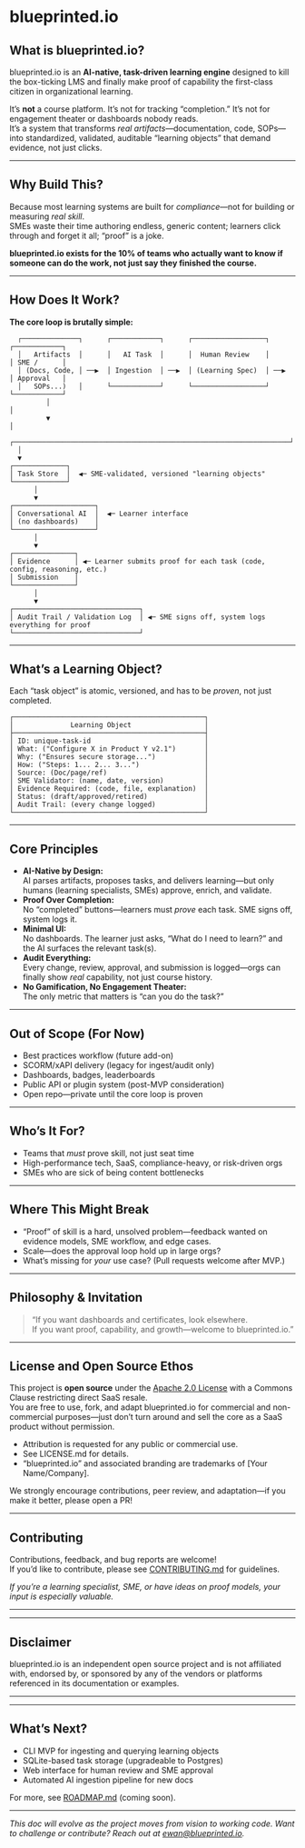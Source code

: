 
# blueprinted.io

## What is blueprinted.io?

blueprinted.io is an **AI-native, task-driven learning engine** designed to kill the box-ticking LMS and finally make proof of capability the first-class citizen in organizational learning.

It’s **not** a course platform. It’s not for tracking “completion.” It’s not for engagement theater or dashboards nobody reads.  
It’s a system that transforms *real artifacts*—documentation, code, SOPs—into standardized, validated, auditable “learning objects” that demand evidence, not just clicks.

---

## Why Build This?

Because most learning systems are built for *compliance*—not for building or measuring *real skill*.  
SMEs waste their time authoring endless, generic content; learners click through and forget it all; “proof” is a joke.

**blueprinted.io exists for the 10% of teams who actually want to know if someone can do the work, not just say they finished the course.**

---

## How Does It Work?

**The core loop is brutally simple:**

```ascii
  ┌──────────────┐      ┌────────────┐      ┌──────────────────┐      ┌────────────┐
  │   Artifacts  │      │   AI Task  │      │  Human Review    │      │ SME /      │
  │ (Docs, Code, │ ──▶  │ Ingestion  │ ──▶  │ (Learning Spec)  │ ──▶  │ Approval   │
  │   SOPs...)   │      └────────────┘      └──────────────────┘      └────────────┘
         │                                                             │
         ▼                                                             │
  ┌────────────────────────────────────────────────────────────────────┘
  │
  ▼
┌─────────────┐
│ Task Store  │  ◀─ SME-validated, versioned "learning objects"
└─────────────┘
      │
      ▼
┌────────────────────┐
│ Conversational AI  │  ◀─ Learner interface
│ (no dashboards)    │
└────────────────────┘
      │
      ▼
┌───────────────┐
│ Evidence      │ ◀─ Learner submits proof for each task (code, config, reasoning, etc.)
│ Submission    │
└───────────────┘
      │
      ▼
┌───────────────────────────────┐
│ Audit Trail / Validation Log  │ ◀─ SME signs off, system logs everything for proof
└───────────────────────────────┘
```

---

## What’s a Learning Object?

Each “task object” is atomic, versioned, and has to be *proven*, not just completed.

```ascii
┌───────────────────────────────────────────────┐
│              Learning Object                  │
├───────────────────────────────────────────────┤
│ ID: unique-task-id                            │
│ What: ("Configure X in Product Y v2.1")       │
│ Why: ("Ensures secure storage...")            │
│ How: ("Steps: 1... 2... 3...")                │
│ Source: (Doc/page/ref)                        │
│ SME Validator: (name, date, version)          │
│ Evidence Required: (code, file, explanation)  │
│ Status: (draft/approved/retired)              │
│ Audit Trail: (every change logged)            │
└───────────────────────────────────────────────┘
```

---

## Core Principles

- **AI-Native by Design:**  
  AI parses artifacts, proposes tasks, and delivers learning—but only humans (learning specialists, SMEs) approve, enrich, and validate.
- **Proof Over Completion:**  
  No “completed” buttons—learners must *prove* each task. SME signs off, system logs it.
- **Minimal UI:**  
  No dashboards. The learner just asks, “What do I need to learn?” and the AI surfaces the relevant task(s).
- **Audit Everything:**  
  Every change, review, approval, and submission is logged—orgs can finally show *real* capability, not just course history.
- **No Gamification, No Engagement Theater:**  
  The only metric that matters is “can you do the task?”

---

## Out of Scope (For Now)

- Best practices workflow (future add-on)
- SCORM/xAPI delivery (legacy for ingest/audit only)
- Dashboards, badges, leaderboards
- Public API or plugin system (post-MVP consideration)
- Open repo—private until the core loop is proven

---

## Who’s It For?

- Teams that *must* prove skill, not just seat time
- High-performance tech, SaaS, compliance-heavy, or risk-driven orgs
- SMEs who are sick of being content bottlenecks

---

## Where This Might Break

- “Proof” of skill is a hard, unsolved problem—feedback wanted on evidence models, SME workflow, and edge cases.
- Scale—does the approval loop hold up in large orgs?
- What’s missing for *your* use case? (Pull requests welcome after MVP.)

---

## Philosophy & Invitation

> “If you want dashboards and certificates, look elsewhere.  
If you want proof, capability, and growth—welcome to blueprinted.io.”

---

## License and Open Source Ethos

This project is **open source** under the [Apache 2.0 License](LICENSE.md) with a Commons Clause restricting direct SaaS resale.  
You are free to use, fork, and adapt blueprinted.io for commercial and non-commercial purposes—just don’t turn around and sell the core as a SaaS product without permission.

- Attribution is requested for any public or commercial use.
- See LICENSE.md for details.
- “blueprinted.io” and associated branding are trademarks of [Your Name/Company].

We strongly encourage contributions, peer review, and adaptation—if you make it better, please open a PR!

---

## Contributing

Contributions, feedback, and bug reports are welcome!  
If you’d like to contribute, please see [CONTRIBUTING.md](CONTRIBUTING.md) for guidelines.

*If you’re a learning specialist, SME, or have ideas on proof models, your input is especially valuable.*

---

---

## Disclaimer

blueprinted.io is an independent open source project and is not affiliated with, endorsed by, or sponsored by any of the vendors or platforms referenced in its documentation or examples.

---

---

## What’s Next?

- CLI MVP for ingesting and querying learning objects
- SQLite-based task storage (upgradeable to Postgres)
- Web interface for human review and SME approval
- Automated AI ingestion pipeline for new docs

For more, see [ROADMAP.md](ROADMAP.md) (coming soon).

---


*This doc will evolve as the project moves from vision to working code. Want to challenge or contribute? Reach out at ewan@blueprinted.io.*
